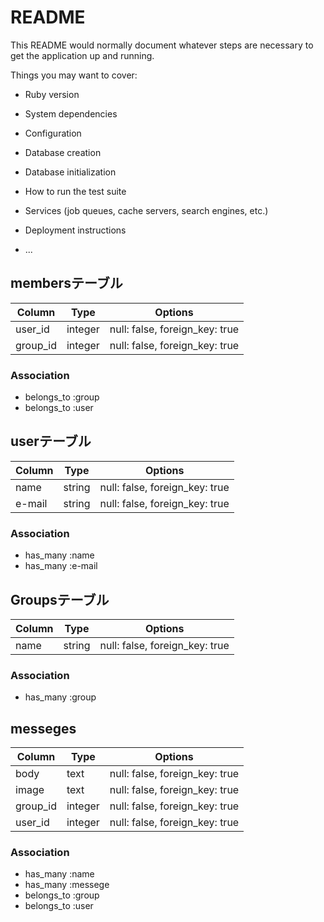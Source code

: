 # README

This README would normally document whatever steps are necessary to get the
application up and running.

Things you may want to cover:

* Ruby version

* System dependencies

* Configuration

* Database creation

* Database initialization

* How to run the test suite

* Services (job queues, cache servers, search engines, etc.)

* Deployment instructions

* ...

## membersテーブル
|Column|Type|Options|
|------|----|-------|
|user_id|integer|null: false, foreign_key: true|
|group_id|integer|null: false, foreign_key: true|
### Association
- belongs_to :group
- belongs_to :user

## userテーブル
|Column|Type|Options|
|------|----|-------|
|name|string|null: false, foreign_key: true|
|e-mail|string|null: false, foreign_key: true|
### Association
- has_many :name
- has_many :e-mail

## Groupsテーブル
|Column|Type|Options|
|------|----|-------|
|name|string|null: false, foreign_key: true|
### Association
- has_many :group

## messeges
|Column|Type|Options|
|------|----|-------|
|body|text|null: false, foreign_key: true|
|image|text|null: false, foreign_key: true|
|group_id|integer|null: false, foreign_key: true|
|user_id|integer|null: false, foreign_key: true|
### Association
- has_many :name
- has_many :messege
- belongs_to :group
- belongs_to :user
